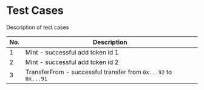 # Test Cases
Description of test cases

| No. |     Description     |
|---|---|
|1  |   Mint - successful add token id 1    |
|2  |   Mint - successful add token id 2    |
|3  |   TransferFrom - successful transfer from `0x...92` to `0x...91` | 